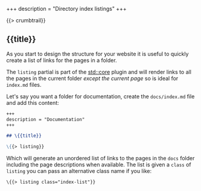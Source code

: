 +++
description = "Directory index listings"
+++

{{> crumbtrail}}

## {{title}}

As you start to design the structure for your website it is useful to quickly create a list of links for the pages in a folder.

The `listing` partial is part of the [std::core][] plugin and will render links to all the pages in the current folder *except the current page* so is ideal for `index.md` files.

Let's say you want a folder for documentation, create the `docs/index.md` file and add this content:

```markdown
+++
description = "Documentation"
+++

## \{{title}}

\{{> listing}}
```

Which will generate an unordered list of links to the pages in the `docs` folder including the page descriptions when available. The list is given a `class` of `listing` you can pass an alternative class name if you like:

```handlebars
\{{> listing class="index-list"}}
```

[std::core]: https://github.com/uwe-app/plugins/blob/master/std/core
